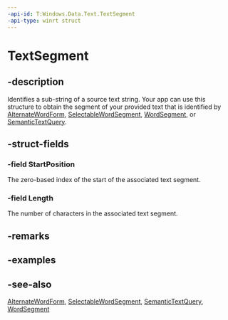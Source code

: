 ```yaml
---
-api-id: T:Windows.Data.Text.TextSegment
-api-type: winrt struct
---
```


<!-- Structure syntax.
public struct TextSegment 
-->

# TextSegment

## -description
Identifies a sub-string of a source text string. Your app can use this structure to obtain the segment of your provided text that is identified by [AlternateWordForm](alternatewordform.md), [SelectableWordSegment](selectablewordsegment.md), [WordSegment](wordsegment.md), or [SemanticTextQuery](semantictextquery.md).

## -struct-fields

### -field StartPosition
The zero-based index of the start of the associated text segment.
    

### -field Length
The number of characters in the associated text segment.
    

## -remarks

## -examples

## -see-also
[AlternateWordForm](alternatewordform.md), [SelectableWordSegment](selectablewordsegment.md), [SemanticTextQuery](semantictextquery.md), [WordSegment](wordsegment.md)
